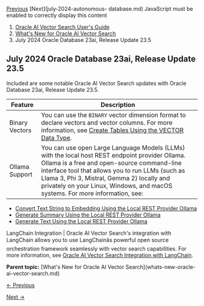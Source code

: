[Previous](june-2024-autonomous-database.md) [Next](july-2024-autonomous-
database.md) JavaScript must be enabled to correctly display this content

  1. [Oracle AI Vector Search User's Guide](index.md)
  2. [What's New for Oracle AI Vector Search](whats-new-oracle-ai-vector-search.md)
  3. July 2024 Oracle Database 23ai, Release Update 23.5

## July 2024 Oracle Database 23ai, Release Update 23.5

Included are some notable Oracle AI Vector Search updates with Oracle Database
23ai, Release Update 23.5.

Feature | Description  
---|---  
Binary Vectors |  You can use the `BINARY` vector dimension format to declare vectors and vector columns.  For more information, see [Create Tables Using the VECTOR Data Type](create-tables-using-vector-data-type.md#GUID-E05AC257-CBD6-4B0C-A29F-0116EF02EA3A "You can declare a table's column as a VECTOR data type.").   
Ollama Support |  You can use open Large Language Models (LLMs) with the local host REST endpoint provider Ollama.  Ollama is a free and open-source command-line interface tool that allows you to run LLMs (such as Llama 3, Phi 3, Mistral, Gemma 2) locally and privately on your Linux, Windows, and macOS systems. For more information, see:

  * [Convert Text String to Embedding Using the Local REST Provider Ollama](convert-text-string-embedding-locally-ollama.md#GUID-A77CD2EC-7DF5-4E4C-8AD8-4C274E5BA8E8 "Perform a text-to-embedding transformation by accessing open LLMs, using the local host REST endpoint provider Ollama.")
  * [Generate Summary Using the Local REST Provider Ollama](generate-summary-using-ollama.md#GUID-26A150D2-8B3A-4785-B8AF-88C9BA6B51EC "Perform a text-to-summary transformation by accessing open LLMs, using the local host REST endpoint provider Ollama.")
  * [Generate Text Using the Local REST Provider Ollama](generate-text-locally-ollama.md#GUID-35077FAC-0304-42D9-BA4B-F56EBEC7E35F "Perform a text-to-text transformation by accessing open LLMs, using the local host REST endpoint provider Ollama. The input is a textual prompt, and the generated output is a textual answer or description based on the specified task in that prompt.")

  
LangChain Integration |  Oracle AI Vector Search's integration with LangChain allows you to use LangChainâs powerful open source orchestration framework seamlessly with vector search capabilities. For more information, see [Oracle AI Vector Search Integration with LangChain](oracle-ai-vector-search-integration-langchain.md#GUID-6F5D9515-CF59-4D2E-8854-138DB68D021C "LangChain is a powerful and flexible open source orchestration framework that helps developers build applications that leverage the advanced capabilities of large language models \(LLMs\).").   
  
**Parent topic:** [What's New for Oracle AI Vector Search](whats-new-oracle-
ai-vector-search.md)


[← Previous](june-2024-autonomous-database.md)

[Next →](july-2024-autonomous-database.md)

